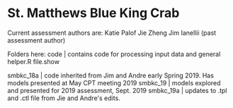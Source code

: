 # St. Matthews Blue King Crab 

Current assessment authors are:
  Katie Palof 
  Jie Zheng
  Jim Ianellii (past assessment author)

Folders here:
  code        | contains code for processing input data and general helper.R file.show
  
  smbkc_18a   | code inherited from Jim and Andre early Spring 2019. Has models presented at May CPT meeting 2019
  smbkc_19    | models explored and presented for 2019 assessment, Sept. 2019
  smbkc_19a   | updates to .tpl and .ctl file from Jie and Andre's edits.

